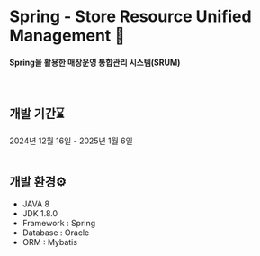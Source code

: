 # Spring - Store Resource Unified Management 🪪
<h4>Spring을 활용한 매장운영 통합관리 시스템(SRUM)</h4>
<br/>

## 개발 기간⌛
2024년 12월 16일 - 2025년 1월 6일
<br/><br/>

## 개발 환경⚙️
- JAVA 8
- JDK 1.8.0
- Framework : Spring
- Database : Oracle
- ORM : Mybatis
<br/><br/>





